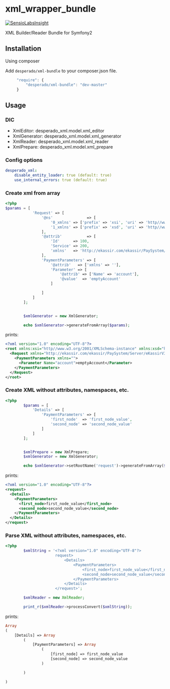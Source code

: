 xml_wrapper_bundle
==================

[![SensioLabsInsight](https://insight.sensiolabs.com/projects/ac3fa776-bc19-4fd7-99f0-a0466c1b0bd3/big.png)](https://insight.sensiolabs.com/projects/ac3fa776-bc19-4fd7-99f0-a0466c1b0bd3)

XML Builder/Reader Bundle for Symfony2

## Installation

Using composer

Add `desperado/xml-bundle` to your composer.json file.

```js
     "require": {
	     "desperado/xml-bundle": "dev-master"
     }
```

## Usage

### DIC

* XmlEditor: desperado_xml.model.xml_editor
* XmlGenerator: desperado_xml.model.xml_generator
* XmlReader: desperado_xml.model.xml_reader
* XmlPrepare: desperado_xml.model.xml_prepare

### Config options

```yml
desperado_xml:
    disable_entity_loader: true (default: true)
    use_internal_errors: true (default: true)
```

### Create xml from array

```php
<?php
$params = [
            'Request' => [
                '@ns'               => [
                    '0_xmlns' => ['prefix' => 'xsi', 'uri' => 'http//www.w3.org/2001/XMLSchema-instance'],
                    '1_xmlns' => ['prefix' => 'xsd', 'uri' => 'http//www.w3.org/2001/XMLSchema'],
                ],
                '@attrib'           => [
                    'Id'      => 100,
                    'Service' => 200,
                    'xmlns'   => 'http://ekassir.com/ekassir/PaySystem/Server/eKassirV3Protocol'
                ],
                'PaymentParameters' => [
                    '@attrib'   => ['xmlns' => ''],
                    'Parameter' => [
                        '@attrib' => ['Name' => 'account'],
                        '@value'  => 'emptyAccount'
                    ]

                ]
            ]
        ];


        $xmlGenerator = new XmlGenerator;

        echo $xmlGenerator->generateFromArray($params);
```
prints:

```xml
<?xml version="1.0" encoding="UTF-8"?>
<root xmlns:xsi="http//www.w3.org/2001/XMLSchema-instance" xmlns:xsd="http//www.w3.org/2001/XMLSchema">
  <Request xmlns="http://ekassir.com/ekassir/PaySystem/Server/eKassirV3Protocol" xmlns:xsi="http//www.w3.org/2001/XMLSchema-instance" xmlns:xsd="http//www.w3.org/2001/XMLSchema" Id="100" Service="200" xsi:xmlns="" xsd:xmlns="">
    <PaymentParameters xmlns="">
      <Parameter Name="account">emptyAccount</Parameter>
    </PaymentParameters>
  </Request>
</root>
```

### Create XML without attributes, namespaces, etc.

```php
<?php
        $params = [
            'Details' => [
                'PaymentParameters' => [
                    'first_node'  => 'first_node_value',
                    'second_node' => 'second_node_value'
                ]
            ]
        ];


        $xmlPrepare = new XmlPrepare;
        $xmlGenerator = new XmlGenerator;

        echo $xmlGenerator->setRootName('request')->generateFromArray($xmlPrepare->prepareArrayBeforeToXmlConvert($params));
```
prints:

```xml
<?xml version="1.0" encoding="UTF-8"?>
<request>
  <Details>
    <PaymentParameters>
      <first_node>first_node_value</first_node>
      <second_node>second_node_value</second_node>
    </PaymentParameters>
  </Details>
</request>
```

### Parse XML without attributes, namespaces, etc.

```php
<?php
        $xmlString = '<?xml version="1.0" encoding="UTF-8"?>
                      request>
                          <Details>
                              <PaymentParameters>
                                  <first_node>first_node_value</first_node>
                                  <second_node>second_node_value</second_node>
                              </PaymentParameters>
                          </Details>
                      </request>';

        $xmlReader = new XmlReader;

        print_r($xmlReader->processConvert($xmlString));
```
prints:

```php
Array
(
    [Details] => Array
        (
            [PaymentParameters] => Array
                (
                    [first_node] => first_node_value
                    [second_node] => second_node_value
                )

        )

)
```